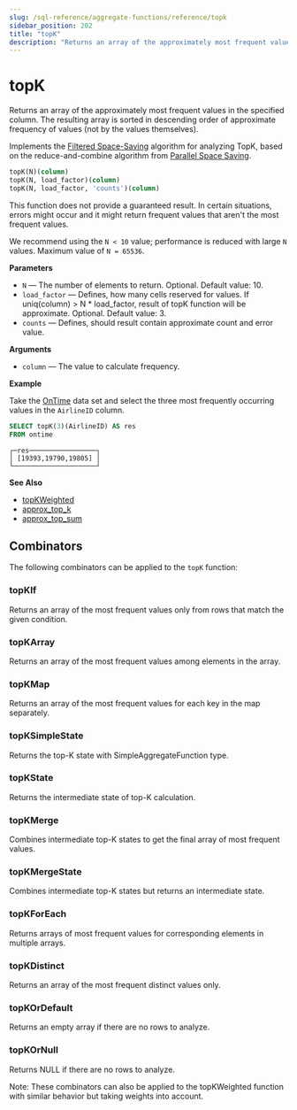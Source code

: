```yaml
---
slug: /sql-reference/aggregate-functions/reference/topk
sidebar_position: 202
title: "topK"
description: "Returns an array of the approximately most frequent values in the specified column. The resulting array is sorted in descending order of approximate frequency of values (not by the values themselves)."
---
```


# topK

Returns an array of the approximately most frequent values in the specified column. The resulting array is sorted in descending order of approximate frequency of values (not by the values themselves).

Implements the [Filtered Space-Saving](https://doi.org/10.1016/j.ins.2010.08.024) algorithm for analyzing TopK, based on the reduce-and-combine algorithm from [Parallel Space Saving](https://doi.org/10.1016/j.ins.2015.09.003).

``` sql
topK(N)(column)
topK(N, load_factor)(column)
topK(N, load_factor, 'counts')(column)
```

This function does not provide a guaranteed result. In certain situations, errors might occur and it might return frequent values that aren't the most frequent values.

We recommend using the `N < 10` value; performance is reduced with large `N` values. Maximum value of `N = 65536`.

**Parameters**

- `N` — The number of elements to return. Optional. Default value: 10.
- `load_factor` — Defines, how many cells reserved for values. If uniq(column) > N * load_factor, result of topK function will be approximate. Optional. Default value: 3.
- `counts` — Defines, should result contain approximate count and error value.
 
**Arguments**

- `column` — The value to calculate frequency.

**Example**

Take the [OnTime](../../../getting-started/example-datasets/ontime.md) data set and select the three most frequently occurring values in the `AirlineID` column.

``` sql
SELECT topK(3)(AirlineID) AS res
FROM ontime
```

``` text
┌─res─────────────────┐
│ [19393,19790,19805] │
└─────────────────────┘
```

**See Also**

- [topKWeighted](../../../sql-reference/aggregate-functions/reference/topkweighted.md)
- [approx_top_k](../../../sql-reference/aggregate-functions/reference/approxtopk.md)
- [approx_top_sum](../../../sql-reference/aggregate-functions/reference/approxtopsum.md)

## Combinators

The following combinators can be applied to the `topK` function:

### topKIf
Returns an array of the most frequent values only from rows that match the given condition.

### topKArray
Returns an array of the most frequent values among elements in the array.

### topKMap
Returns an array of the most frequent values for each key in the map separately.

### topKSimpleState
Returns the top-K state with SimpleAggregateFunction type.

### topKState
Returns the intermediate state of top-K calculation.

### topKMerge
Combines intermediate top-K states to get the final array of most frequent values.

### topKMergeState
Combines intermediate top-K states but returns an intermediate state.

### topKForEach
Returns arrays of most frequent values for corresponding elements in multiple arrays.

### topKDistinct
Returns an array of the most frequent distinct values only.

### topKOrDefault
Returns an empty array if there are no rows to analyze.

### topKOrNull
Returns NULL if there are no rows to analyze.

Note: These combinators can also be applied to the topKWeighted function with similar behavior but taking weights into account.